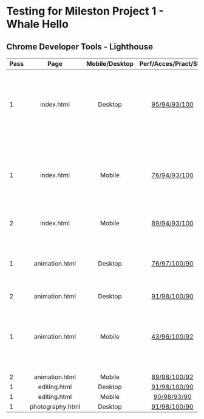 # Testing for Mileston Project 1 - Whale Hello

## Chrome Developer Tools - Lighthouse
|Pass| Page | Mobile/Desktop | Perf/Acces/Pract/SEO  |Issue|Fix|
|:------------- |:-------------:| :-----:|:-------:|:-----:|:-----:|
|1| index.html|Desktop | [95/94/93/100]() |Large video content & use of gif slowing page load time | Change from img to picture to deliver responsive images. Convert .gif to webm |
|1| index.html|Mobile | [76/94/93/100]() | Large video content & use of gif slowing page load time | Change from img to picture to deliver responsive images. Convert .gif to webm |
|2| index.html|Mobile | [89/94/93/100]() |Large modal files|-|
|1| animation.html|Desktop | [76/97/100/90]() |Large modal files|Large image content & use of gif slowing page load time | Change from img to picture to deliver responsive images. Convert .gif to webm|
|2| animation.html | Desktop | [91/98/100/90]() ||ISSUE|FIX|
|1| animation.html | Mobile | [43/96/100/92]() | Large video content & use of gif slowing page load time | Convert .gif to webm |
|2| animation.html | Mobile | [89/98/100/92]() ||ISSUE|FIX|
|1| editing.html | Desktop | [91/98/100/90]() ||ISSUE|FIX|
|1| editing.html | Mobile | [90/98/93/90]() ||ISSUE|FIX|
|1| photography.html | Desktop | [91/98/100/90]() ||ISSUE|FIX|

